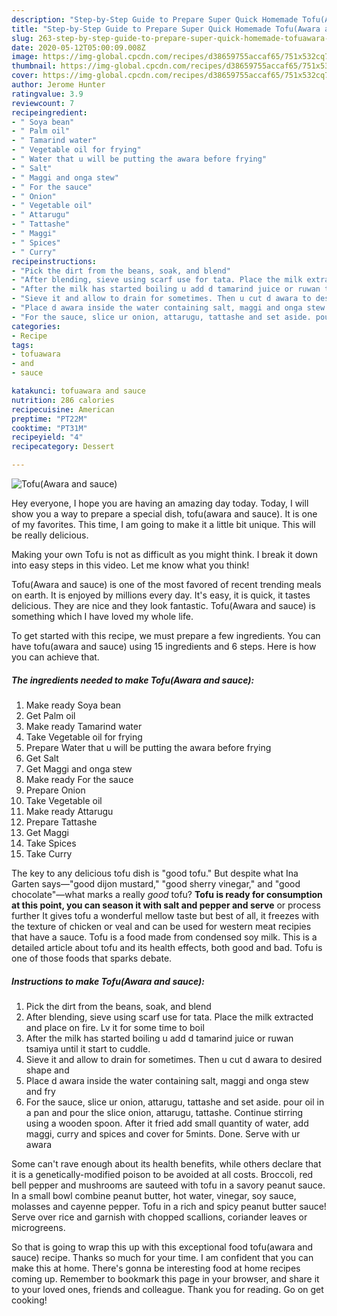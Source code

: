 ```yaml
---
description: "Step-by-Step Guide to Prepare Super Quick Homemade Tofu(Awara and sauce)"
title: "Step-by-Step Guide to Prepare Super Quick Homemade Tofu(Awara and sauce)"
slug: 263-step-by-step-guide-to-prepare-super-quick-homemade-tofuawara-and-sauce
date: 2020-05-12T05:00:09.008Z
image: https://img-global.cpcdn.com/recipes/d38659755accaf65/751x532cq70/tofuawara-and-sauce-recipe-main-photo.jpg
thumbnail: https://img-global.cpcdn.com/recipes/d38659755accaf65/751x532cq70/tofuawara-and-sauce-recipe-main-photo.jpg
cover: https://img-global.cpcdn.com/recipes/d38659755accaf65/751x532cq70/tofuawara-and-sauce-recipe-main-photo.jpg
author: Jerome Hunter
ratingvalue: 3.9
reviewcount: 7
recipeingredient:
- " Soya bean"
- " Palm oil"
- " Tamarind water"
- " Vegetable oil for frying"
- " Water that u will be putting the awara before frying"
- " Salt"
- " Maggi and onga stew"
- " For the sauce"
- " Onion"
- " Vegetable oil"
- " Attarugu"
- " Tattashe"
- " Maggi"
- " Spices"
- " Curry"
recipeinstructions:
- "Pick the dirt from the beans, soak, and blend"
- "After blending, sieve using scarf use for tata. Place the milk extracted and place on fire. Lv it for some time to boil"
- "After the milk has started boiling u add d tamarind juice or ruwan tsamiya until it start to cuddle."
- "Sieve it and allow to drain for sometimes. Then u cut d awara to desired shape and"
- "Place d awara inside the water containing salt, maggi and onga stew and fry"
- "For the sauce, slice ur onion, attarugu, tattashe and set aside. pour oil in a pan and pour the slice onion, attarugu, tattashe. Continue stirring using a wooden spoon. After it fried add small quantity of water, add maggi, curry and spices and cover for 5mints. Done. Serve with ur awara"
categories:
- Recipe
tags:
- tofuawara
- and
- sauce

katakunci: tofuawara and sauce 
nutrition: 286 calories
recipecuisine: American
preptime: "PT22M"
cooktime: "PT31M"
recipeyield: "4"
recipecategory: Dessert

---
```



![Tofu(Awara and sauce)](https://img-global.cpcdn.com/recipes/d38659755accaf65/751x532cq70/tofuawara-and-sauce-recipe-main-photo.jpg)

Hey everyone, I hope you are having an amazing day today. Today, I will show you a way to prepare a special dish, tofu(awara and sauce). It is one of my favorites. This time, I am going to make it a little bit unique. This will be really delicious.

Making your own Tofu is not as difficult as you might think. I break it down into easy steps in this video. Let me know what you think!

Tofu(Awara and sauce) is one of the most favored of recent trending meals on earth. It is enjoyed by millions every day. It's easy, it is quick, it tastes delicious. They are nice and they look fantastic. Tofu(Awara and sauce) is something which I have loved my whole life.


To get started with this recipe, we must prepare a few ingredients. You can have tofu(awara and sauce) using 15 ingredients and 6 steps. Here is how you can achieve that.

<!--inarticleads1-->

##### The ingredients needed to make Tofu(Awara and sauce):

1. Make ready  Soya bean
1. Get  Palm oil
1. Make ready  Tamarind water
1. Take  Vegetable oil for frying
1. Prepare  Water that u will be putting the awara before frying
1. Get  Salt
1. Get  Maggi and onga stew
1. Make ready  For the sauce
1. Prepare  Onion
1. Take  Vegetable oil
1. Make ready  Attarugu
1. Prepare  Tattashe
1. Get  Maggi
1. Take  Spices
1. Take  Curry


The key to any delicious tofu dish is &#34;good tofu.&#34; But despite what Ina Garten says—&#34;good dijon mustard,&#34; &#34;good sherry vinegar,&#34; and &#34;good chocolate&#34;—what marks a really *good* tofu? **Tofu is ready for consumption at this point, you can season it with salt and pepper and serve** or process further It gives tofu a wonderful mellow taste but best of all, it freezes with the texture of chicken or veal and can be used for western meat recipies that have a sauce. Tofu is a food made from condensed soy milk. This is a detailed article about tofu and its health effects, both good and bad. Tofu is one of those foods that sparks debate. 

<!--inarticleads2-->

##### Instructions to make Tofu(Awara and sauce):

1. Pick the dirt from the beans, soak, and blend
1. After blending, sieve using scarf use for tata. Place the milk extracted and place on fire. Lv it for some time to boil
1. After the milk has started boiling u add d tamarind juice or ruwan tsamiya until it start to cuddle.
1. Sieve it and allow to drain for sometimes. Then u cut d awara to desired shape and
1. Place d awara inside the water containing salt, maggi and onga stew and fry
1. For the sauce, slice ur onion, attarugu, tattashe and set aside. pour oil in a pan and pour the slice onion, attarugu, tattashe. Continue stirring using a wooden spoon. After it fried add small quantity of water, add maggi, curry and spices and cover for 5mints. Done. Serve with ur awara


Some can&#39;t rave enough about its health benefits, while others declare that it is a genetically-modified poison to be avoided at all costs. Broccoli, red bell pepper and mushrooms are sauteed with tofu in a savory peanut sauce. In a small bowl combine peanut butter, hot water, vinegar, soy sauce, molasses and cayenne pepper. Tofu in a rich and spicy peanut butter sauce! Serve over rice and garnish with chopped scallions, coriander leaves or microgreens. 

So that is going to wrap this up with this exceptional food tofu(awara and sauce) recipe. Thanks so much for your time. I am confident that you can make this at home. There's gonna be interesting food at home recipes coming up. Remember to bookmark this page in your browser, and share it to your loved ones, friends and colleague. Thank you for reading. Go on get cooking!
